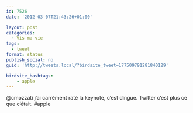 ```yaml
---
id: 7526
date: '2012-03-07T21:43:26+01:00'

layout: post
categories:
  - Vis ma vie
tags:
  - tweet
format: status
publish_social: no
guid: 'http://tweets.local/?birdsite_tweet=177509791281840129'

birdsite_hashtags:
    - apple
---
```


@cmozzati j’ai carrément raté la keynote, c’est dingue. Twitter c’est plus ce que c’était. #apple